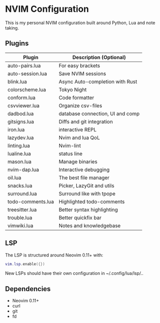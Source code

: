 # NVIM Configuration

This is my personal NVIM configuration built around Python, Lua and note taking.

## Plugins

| Plugin            | Description (Optional)           |
| ----------------- | -------------------------------- |
| auto-pairs.lua    | For easy brackets                |
| auto-session.lua  | Save NVIM sessions               |
| blink.lua         | Async Auto-completion with Rust  |
| colorscheme.lua   | Tokyo Night                      |
| conform.lua       | Code formatter                   |
| csvviewer.lua     | Organize csv-files               |
| dadbod.lua        | database connection, UI and comp |
| gitsigns.lua      | Diffs and git integration        |
| iron.lua          | interactive REPL                 |
| lazydev.lua       | Nvim and lua QoL                 |
| linting.lua       | Nvim-lint                        |
| lualine.lua       | status line                      |
| mason.lua         | Manage binaries                  |
| nvim-dap.lua      | Interactive debugging            |
| oil.lua           | The best file manager            |
| snacks.lua        | Picker, LazyGit and utils        |
| surround.lua      | Surround like with tpope         |
| todo-comments.lua | Highlighted todo-comments        |
| treesitter.lua    | Better syntax highlighting       |
| trouble.lua       | Better quickfix bar              |
| vimwiki.lua       | Notes and knowledgebase          |

## LSP

The LSP is structured around Neovim 0.11+ with:

```lua
vim.lsp.enable({})
```

New LSPs should have their own configuration in ~/.config/lua/lsp/..

## Dependencies

- Neovim 0.11+
- curl
- git
- fd
